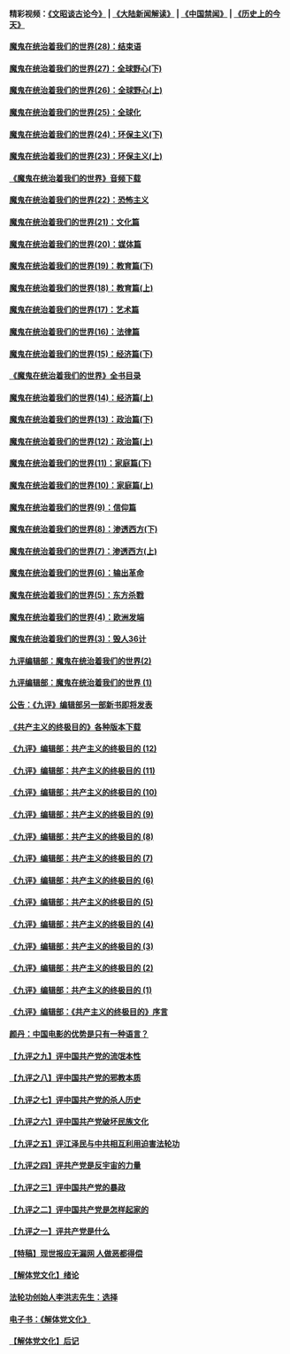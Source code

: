 #### 精彩视频：[《文昭谈古论今》](https://github.com/gfw-breaker/wenzhao/blob/master/README.md?t=01130931) | [《大陆新闻解读》](https://github.com/gfw-breaker/ntdtv-comedy/blob/master/README.md?t=01130931) | [《中国禁闻》](https://github.com/gfw-breaker/ntdtv-news/blob/master/README.md?t=01130931) | [《历史上的今天》](https://github.com/gfw-breaker/today-in-history/blob/master/README.md?t=01130931) 

#### [魔鬼在统治着我们的世界(28)：结束语](../pages/nsc422/n10936246.md?t=01130931) 

#### [魔鬼在统治着我们的世界(27)：全球野心(下)](../pages/nsc422/n10928319.md?t=01130931) 

#### [魔鬼在统治着我们的世界(26)：全球野心(上)](../pages/nsc422/n10900318.md?t=01130931) 

#### [魔鬼在统治着我们的世界(25)：全球化](../pages/nsc422/n10788205.md?t=01130931) 

#### [魔鬼在统治着我们的世界(24)：环保主义(下)](../pages/nsc422/n10695307.md?t=01130931) 

#### [魔鬼在统治着我们的世界(23)：环保主义(上)](../pages/nsc422/n10688613.md?t=01130931) 

#### [《魔鬼在统治着我们的世界》音频下载](../pages/nsc422/n10635553.md?t=01130931) 

#### [魔鬼在统治着我们的世界(22)：恐怖主义](../pages/nsc422/n10614727.md?t=01130931) 

#### [魔鬼在统治着我们的世界(21)：文化篇](../pages/nsc422/n10597706.md?t=01130931) 

#### [魔鬼在统治着我们的世界(20)：媒体篇](../pages/nsc422/n10586579.md?t=01130931) 

#### [魔鬼在统治着我们的世界(19)：教育篇(下)](../pages/nsc422/n10564808.md?t=01130931) 

#### [魔鬼在统治着我们的世界(18)：教育篇(上)](../pages/nsc422/n10526970.md?t=01130931) 

#### [魔鬼在统治着我们的世界(17)：艺术篇](../pages/nsc422/n10499093.md?t=01130931) 

#### [魔鬼在统治着我们的世界(16)：法律篇](../pages/nsc422/n10485969.md?t=01130931) 

#### [魔鬼在统治着我们的世界(15)：经济篇(下)](../pages/nsc422/n10469975.md?t=01130931) 

#### [《魔鬼在统治着我们的世界》全书目录](../pages/nsc422/n10464261.md?t=01130931) 

#### [魔鬼在统治着我们的世界(14)：经济篇(上)](../pages/nsc422/n10457370.md?t=01130931) 

#### [魔鬼在统治着我们的世界(13)：政治篇(下)](../pages/nsc422/n10448270.md?t=01130931) 

#### [魔鬼在统治着我们的世界(12)：政治篇(上)](../pages/nsc422/n10444576.md?t=01130931) 

#### [魔鬼在统治着我们的世界(11)：家庭篇(下)](../pages/nsc422/n10440961.md?t=01130931) 

#### [魔鬼在统治着我们的世界(10)：家庭篇(上)](../pages/nsc422/n10435448.md?t=01130931) 

#### [魔鬼在统治着我们的世界(9)：信仰篇](../pages/nsc422/n10432159.md?t=01130931) 

#### [魔鬼在统治着我们的世界(8)：渗透西方(下)](../pages/nsc422/n10429603.md?t=01130931) 

#### [魔鬼在统治着我们的世界(7)：渗透西方(上)](../pages/nsc422/n10426013.md?t=01130931) 

#### [魔鬼在统治着我们的世界(6)：输出革命](../pages/nsc422/n10421536.md?t=01130931) 

#### [魔鬼在统治着我们的世界(5)：东方杀戮](../pages/nsc422/n10417707.md?t=01130931) 

#### [魔鬼在统治着我们的世界(4)：欧洲发端](../pages/nsc422/n10414890.md?t=01130931) 

#### [魔鬼在统治着我们的世界(3)：毁人36计](../pages/nsc422/n10411583.md?t=01130931) 

#### [九评编辑部：魔鬼在统治着我们的世界(2)](../pages/nsc422/n10410036.md?t=01130931) 

#### [九评编辑部：魔鬼在统治着我们的世界 (1)](../pages/nsc422/n10406825.md?t=01130931) 

#### [公告：《九评》编辑部另一部新书即将发表](../pages/nsc422/n10405104.md?t=01130931) 

#### [《共产主义的终极目的》各种版本下载](../pages/nsc422/n10022138.md?t=01130931) 

#### [《九评》编辑部：共产主义的终极目的 (12)](../pages/nsc422/n9933272.md?t=01130931) 

#### [《九评》编辑部：共产主义的终极目的 (11)](../pages/nsc422/n9924973.md?t=01130931) 

#### [《九评》编辑部：共产主义的终极目的 (10)](../pages/nsc422/n9920883.md?t=01130931) 

#### [《九评》编辑部：共产主义的终极目的 (9)](../pages/nsc422/n9916363.md?t=01130931) 

#### [《九评》编辑部：共产主义的终极目的 (8)](../pages/nsc422/n9912488.md?t=01130931) 

#### [《九评》编辑部：共产主义的终极目的 (7)](../pages/nsc422/n9901176.md?t=01130931) 

#### [《九评》编辑部：共产主义的终极目的 (6)](../pages/nsc422/n9899359.md?t=01130931) 

#### [《九评》编辑部：共产主义的终极目的 (5)](../pages/nsc422/n9893174.md?t=01130931) 

#### [《九评》编辑部：共产主义的终极目的 (4)](../pages/nsc422/n9891246.md?t=01130931) 

#### [《九评》编辑部：共产主义的终极目的 (3)](../pages/nsc422/n9879879.md?t=01130931) 

#### [《九评》编辑部：共产主义的终极目的 (2)](../pages/nsc422/n9876205.md?t=01130931) 

#### [《九评》编辑部：共产主义的终极目的 (1)](../pages/nsc422/n9865857.md?t=01130931) 

#### [《九评》编辑部：《共产主义的终极目的》序言](../pages/nsc422/n9862666.md?t=01130931) 

#### [颜丹：中国电影的优势是只有一种语言？](../pages/nsc422/n9583062.md?t=01130931) 

#### [【九评之九】评中国共产党的流氓本性](../pages/nsc422/n737542.md?t=01130931) 

#### [【九评之八】评中国共产党的邪教本质](../pages/nsc422/n735942.md?t=01130931) 

#### [【九评之七】评中国共产党的杀人历史](../pages/nsc422/n733806.md?t=01130931) 

#### [【九评之六】评中国共产党破坏民族文化](../pages/nsc422/n731667.md?t=01130931) 

#### [【九评之五】评江泽民与中共相互利用迫害法轮功](../pages/nsc422/n730058.md?t=01130931) 

#### [【九评之四】评共产党是反宇宙的力量](../pages/nsc422/n727814.md?t=01130931) 

#### [【九评之三】评中国共产党的暴政](../pages/nsc422/n725597.md?t=01130931) 

#### [【九评之二】评中国共产党是怎样起家的](../pages/nsc422/n723946.md?t=01130931) 

#### [【九评之一】评共产党是什么](../pages/nsc422/n722529.md?t=01130931) 

#### [【特稿】现世报应无漏网 人做恶都得偿](../pages/nsc422/n4215167.md?t=01130931) 

#### [【解体党文化】绪论](../pages/nsc422/n1449356.md?t=01130931) 

#### [法轮功创始人李洪志先生：选择](../pages/nsc422/n3580738.md?t=01130931) 

#### [电子书：《解体党文化》](../pages/nsc422/n1573484.md?t=01130931) 

#### [【解体党文化】后记](../pages/nsc422/n1531999.md?t=01130931) 

